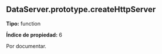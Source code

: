 ## DataServer.prototype.createHttpServer

**Tipo:** function

**Índice de propiedad:** 6

Por documentar.



